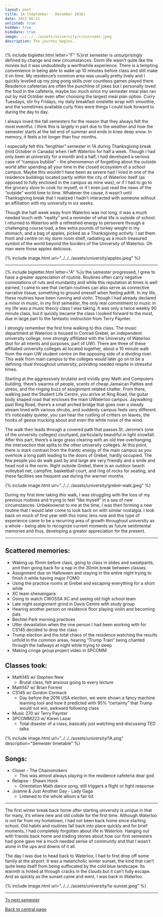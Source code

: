 ```yaml
---
layout: post
title: 1A (September - December 2016)
date: 2022-06-11
unlisted: true
hidden: true
hideDate: true
image: ../../../assets/university/crossroads.jpeg
description: The journey begins.
---
```

{% include bigletter.html letter="F" %}irst semester is unsurprisingly defined by change and new circumstances. Dorm life wasn’t quite like the movies but it was undoubtedly a worthwhile experience. There is a tempting convenience in being able to wake up 10 minutes before class and still make it on time. My residence’s common area was usually pretty lively and I quickly levelled up my ping pong skills over countless games played there. Residence cafeterias are often the punchline of jokes but I personally loved the food in the cafeteria, maybe too much since my semester meal plan ran out by mid October even after choosing the largest meal plan option. Curry Tuesdays, stir fry Fridays, my daily breakfast omelette wrap with smoothie, and the sometimes available curly fries were things I could look forward to during the day to day.

I always loved the fall semesters for the reason that they always felt the most eventful. I think this is largely in part due to the weather and how the semester starts at the tail end of summer and ends in knee deep snow. In memory, it feels a lot longer than four months.

I especially felt this “lengthier” semester in 1A during Thanksgiving break (mid October in Canada) when I left Waterloo for half a week. Though I had only been at university for a month and a half, I had developed a serious case of “campus bubble” - the phenomenon of forgetting about the outside world after spending all your time in the closed ecosystem of a school campus. Maybe this wouldn’t have been as severe had I lived in one of the residence buildings located partly within the city of Waterloo itself (as opposed to fully enclosed in the campus as mine was), or if I had to go to the grocery store to cook for myself, or if I even just read the news of the “outside” world time to time. Whatever the cause, it wasn’t until Thanksgiving break that I realized I hadn’t interacted with someone without an affiliation with my university in six weeks.

Though the half week away from Waterloo was not long, it was a much needed touch with “reality” and a reminder of what life is outside of school. I returned to Waterloo with a refreshed energy to persevere through a challenging course load, a few extra pounds of turkey weight in my stomach, and a bag of apples, picked as a Thanksgiving activity. I sat them front and centre on my dorm room shelf, radiating as a much treasured symbol of the world beyond the borders of the University of Waterloo. Oh man were those apples delicious.

{% include image.html url="../../../assets/university/apples.jpeg" %}

---

{% include bigletter.html letter="A" %}s the semester progressed, I grew to have a greater appreciation of routine. Routines often carry negative connotations of ruts and mundanity and while this reputation at times is well earned, I came to see that certain routines can also serve as connective narrative tissue, something to ground oneself when feeling adrift. In my life, these routines have been running and violin. Though I had already declared a minor in music, in my first semester, the only real commitment to music in my life was a music theory class I was taking. It was only a twice weekly 90 minute class, but it quickly became the class I looked forward to the most, due in large part to the fantastic instruction from Terry Paynter.

I strongly remember the first time walking to this class. The music department at Waterloo is housed in Conrad Grebel, an independent university college, now strongly affiliated with the University of Waterloo (but for all intents and purposes, part of UW). There are three of these affiliated university colleges all located together, about a 10 minute walk from the main UW student centre on the opposing side of a dividing river. This walk from main campus to the colleges would later go on to be a defining ritual throughout university, providing needed respite in stressful times.

Starting at the aggressively brutalist and vividly grey Math and Computers building, there’s swarms of people, scents of cheap Jamaican Patties and stress, and the ringing buzz of assignment related chatter. From there, walking past the Student Life Centre, you arrive at Ring Road, the guitar body shaped road that encloses the main UWaterloo campus. Jaywalking past Ring Road, there’s a small arched bridge that goes over a steady stream lined with various shrubs, and suddenly campus feels very different. It’s noticeably quieter, you can hear the rustling of critters on leaves, the honks of geese mucking about and even the white noise of the wind.

The walk then leads through a covered path that passes St. Jerome’s (one of the university colleges) courtyard, particularly beautiful in light snowfall. After this part, there’s a large grass clearing with an old tree overhanging the intersection that splits to the other university colleges. At this point, there is stark contrast from the frantic energy of the main campus as you overlook a long path leading to the doors of Grebel, hardly occupied. The few people you do walk past by and large are very friendly and a smile and head nod is the norm. Right outside Grebel, there is an outdoor beach volleyball net, campfire, basketball court, and ring of rocks for seating, and these facilities see frequent use during the warmer months.

{% include image.html url="../../../assets/university/grebel-walk.jpeg" %}

During my first time taking this walk, I was struggling with the loss of my previous routines and trying to feel “like myself” in a sea of new circumstances. Unbeknownst to me at the time, I was then forming a new routine that I would later come to look back on with similar nostalgia. I look back on much of first year with this ironic lens now and this type of experience came to be a recurring area of growth throughout university as a whole - being able to recognize current moments as future sentimental memories and thus, developing a greater appreciation for the present.

---

## Scattered memories:
- Waking up 10min before class, going to class in slides and sweatpants, and then going back for a nap in the 30min break between classes
- Assignment due on Halloween and staying in the entire night trying to finish it while having major FOMO
- Using the practice rooms at Grebel and escaping everything for a short while
- XC team shenanigans
- Going to watch CWOSSA XC and seeing old high school team
- Late night assignment grind in Davis Centre with study group
- Hearing another person on residence floor playing violin and becoming pals
- Bechtel Park morning practices
- Utter devastation when the one person I had been working with for CS145 decided to drop the class
- Trump election and the total chaos of the residence watching the results unfold in the common areas, hearing “Trump Train” being chanted through the hallways at night while trying to sleep
- Making cringe group project video in SPCOMM

## Classes took:
* Math145 w/ Stephen New
    * Brutal class, felt anxious going to every lecture
* Math147 w/ Brian Forrest
* CS145 w/ Gordon Cormack
    * Day before the 2016 USA election, we were shown a fancy machine learning tool and how it predicted with 95% “certainty” that Trump would not win, awkward following class
* Music 270 w/ Terry Paynter
* SPCOMM223 w/ Karen Lazar
    * Total disaster of a class, basically just watching and discussing TED talks

{% include image.html url="../../../assets/university/1A.png" description="Semester timetable" %}

## Songs:
* Closer - The Chainsmokers
    * This was almost always playing in the residence cafeteria dear god
* Relapse - Shawn Hook
    * Orientation Math dance song, still triggers a flight or fight response
* Joanne & Just Another Day - Lady Gaga
    * Listened to the whole album a fair bit

---

The first winter break back home after starting university is unique in that for many, it’s where new and old collide for the first time. Although Waterloo is not far from my hometown, I had not been back home since starting school. Old habits and routines fall back into place quickly and for brief moments, I had completely forgotten about life in Waterloo. Hanging out with friends back home and trading stories about how our first semesters had gone gave me a much needed sense of community and that I wasn’t alone in the ups and downs of it all.

The day I was due to head back to Waterloo, I had to first drop off some family at the airport. It was a melancholic winter sunset, the kind that can’t quite keep itself from being suffocated by the cold blue landscape. Its warmth is hinted at through cracks in the clouds but it can’t fully escape. And as quickly as the sunset came and went, I was back in Waterloo.

{% include image.html url="../../../assets/university/1a-sunset.jpeg" %}

---

[To next semester](https://nick-xie.github.io/blog/2022/06/11/1b.html)

[Back to central page](https://nick-xie.github.io/blog/2022/06/11/this-was-university.html)
